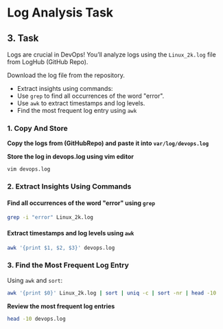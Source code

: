 
# Log Analysis Task

## **3. Task**
Logs are crucial in DevOps! You’ll analyze logs using the `Linux_2k.log` file from LogHub (GitHub Repo).

Download the log file from the repository.

- Extract insights using commands:
 - Use `grep` to find all occurrences of the word "error".
 - Use `awk` to extract timestamps and log levels.
 - Find the most frequent log entry using `awk`



### 1. **Copy And Store**

**Copy the logs from (GitHubRepo) and paste it into `var/log/devops.log`**

**Store the log in devops.log using vim editor**

```
vim devops.log
```
### 2. **Extract Insights Using Commands**
#### **Find all occurrences of the word "error" using `grep`**
```bash
grep -i "error" Linux_2k.log
```

#### **Extract timestamps and log levels using `awk`**
```bash
awk '{print $1, $2, $3}' devops.log  
```

### 3. **Find the Most Frequent Log Entry**
Using `awk` and `sort`:
```bash
awk '{print $0}' Linux_2k.log | sort | uniq -c | sort -nr | head -10
```
 **Review the most frequent log entries**
```bash
head -10 devops.log
```
